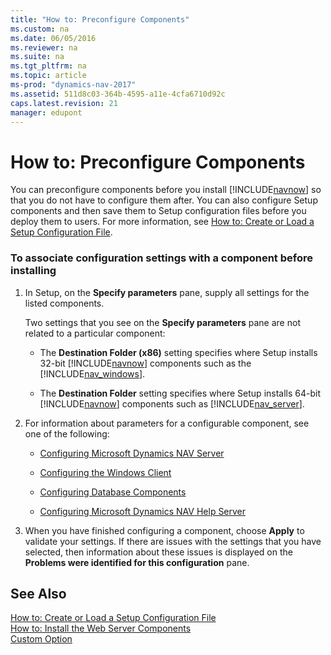 ```yaml
---
title: "How to: Preconfigure Components"
ms.custom: na
ms.date: 06/05/2016
ms.reviewer: na
ms.suite: na
ms.tgt_pltfrm: na
ms.topic: article
ms-prod: "dynamics-nav-2017"
ms.assetid: 511d8c03-364b-4595-a11e-4cfa6710d92c
caps.latest.revision: 21
manager: edupont
---
```

# How to: Preconfigure Components
You can preconfigure components before you install [!INCLUDE[navnow](includes/navnow_md.md)] so that you do not have to configure them after. You can also configure Setup components and then save them to Setup configuration files before you deploy them to users. For more information, see [How to: Create or Load a Setup Configuration File](How-to--Create%20or%20Load%20a%20Setup%20Configuration%20File.md).  
  
### To associate configuration settings with a component before installing  
  
1.  In Setup, on the **Specify parameters** pane, supply all settings for the listed components.  
  
     Two settings that you see on the **Specify parameters** pane are not related to a particular component:  
  
    -   The **Destination Folder \(x86\)** setting specifies where Setup installs 32-bit [!INCLUDE[navnow](includes/navnow_md.md)] components such as the [!INCLUDE[nav_windows](includes/nav_windows_md.md)].  
  
    -   The **Destination Folder** setting specifies where Setup installs 64-bit [!INCLUDE[navnow](includes/navnow_md.md)] components such as [!INCLUDE[nav_server](includes/nav_server_md.md)].  
  
2.  For information about parameters for a configurable component, see one of the following:  
  
    -   [Configuring Microsoft Dynamics NAV Server](Configuring-Microsoft-Dynamics-NAV-Server.md)  
  
    -   [Configuring the Windows Client](Configuring-the-Windows-Client.md)  
  
    -   [Configuring Database Components](Configuring-Database-Components.md)  
  
    -   [Configuring Microsoft Dynamics NAV Help Server](Configuring-Microsoft-Dynamics-NAV-Help-Server.md)  
  
3.  When you have finished configuring a component, choose **Apply** to validate your settings. If there are issues with the settings that you have selected, then information about these issues is displayed on the **Problems were identified for this configuration** pane.  
  
## See Also  
 [How to: Create or Load a Setup Configuration File](How-to--Create%20or%20Load%20a%20Setup%20Configuration%20File.md)   
 [How to: Install the Web Server Components](How-to--Install%20the%20Web%20Server%20Components.md)   
 [Custom Option](Custom-Option.md)
